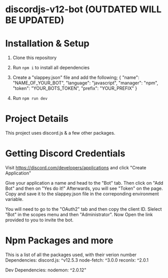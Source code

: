 # discordjs-v12-bot (OUTDATED WILL BE UPDATED)


# Installation & Setup

1. Clone this repository
2. Run `npm i` to install all dependencies
4. Create a "slappey.json" file and add the following;
  {
  "name": "NAME_OF_YOUR_BOT",
  "language": "javascript",
  "manager": "npm",
  "token": "YOUR_BOTS_TOKEN",
  "prefix": "YOUR_PREFIX"
  }

5. Run `npm run dev`

# Project Details

This project uses discord.js & a few other packages. 

# Getting Discord Credentials

Visit https://discord.com/developers/applications and click "Create Application"

Give your application a name and head to the "Bot" tab. Then click on "Add Bot" and then on "Yes do it!" Afterwards, you will see "Token" on the page. Copy and save it to the slappey.json file in the correponding environment variable.


You will need to go to the "OAuth2" tab and then copy the client ID. Slelect "Bot" in the scopes menu and then "Administrator". Now Open the link provided to you to invite the bot.


# Npm Packages and more
This is a list of all the packages used, with their verion number
Dependencies:
  discord.js: ^v12.5.3
  node-fetch: ^3.0.0
  reconlx: ^2.0.1
  
Dev Dependencies:
  nodemon: ^2.0.12"
